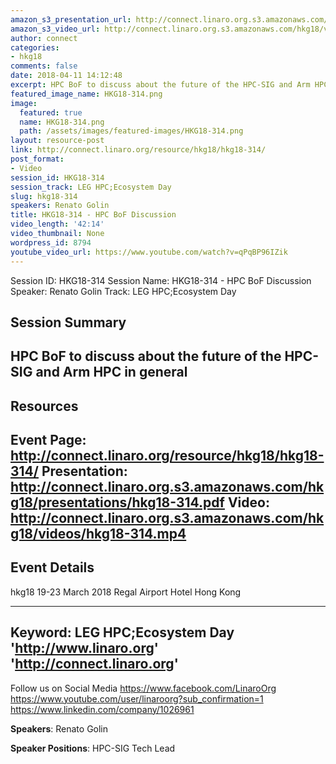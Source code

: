 ```yaml
---
amazon_s3_presentation_url: http://connect.linaro.org.s3.amazonaws.com/hkg18/presentations/hkg18-314.pdf
amazon_s3_video_url: http://connect.linaro.org.s3.amazonaws.com/hkg18/videos/hkg18-314.mp4
author: connect
categories:
- hkg18
comments: false
date: 2018-04-11 14:12:48
excerpt: HPC BoF to discuss about the future of the HPC-SIG and Arm HPC in general
featured_image_name: HKG18-314.png
image:
  featured: true
  name: HKG18-314.png
  path: /assets/images/featured-images/HKG18-314.png
layout: resource-post
link: http://connect.linaro.org/resource/hkg18/hkg18-314/
post_format:
- Video
session_id: HKG18-314
session_track: LEG HPC;Ecosystem Day
slug: hkg18-314
speakers: Renato Golin
title: HKG18-314 - HPC BoF Discussion
video_length: '42:14'
video_thumbnail: None
wordpress_id: 8794
youtube_video_url: https://www.youtube.com/watch?v=qPqBP96IZik
---
```


Session ID: HKG18-314
Session Name: HKG18-314 - HPC BoF Discussion
Speaker: Renato Golin
Track: LEG HPC;Ecosystem Day


## Session Summary
HPC BoF to discuss about the future of the HPC-SIG and Arm HPC in general
---------------------------------------------------
## Resources
Event Page: http://connect.linaro.org/resource/hkg18/hkg18-314/
Presentation: http://connect.linaro.org.s3.amazonaws.com/hkg18/presentations/hkg18-314.pdf
Video: http://connect.linaro.org.s3.amazonaws.com/hkg18/videos/hkg18-314.mp4
 ---------------------------------------------------
## Event Details
hkg18
19-23 March 2018 
Regal Airport Hotel Hong Kong

---------------------------------------------------
Keyword: LEG HPC;Ecosystem Day
'http://www.linaro.org'
'http://connect.linaro.org'
---------------------------------------------------
Follow us on Social Media
https://www.facebook.com/LinaroOrg
https://www.youtube.com/user/linaroorg?sub_confirmation=1
https://www.linkedin.com/company/1026961

**Speakers**: Renato Golin

**Speaker Positions**: HPC-SIG Tech Lead